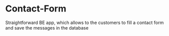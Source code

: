 # Contact-Form
Straightforward BE app, which allows to the customers to fill a contact form and save the messages in the database
